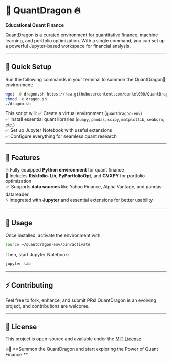 # 🐉 QuantDragon 🔥  
**Educational Quant Finance**  

QuantDragon is a curated environment for quantitative finance, machine learning, and portfolio optimization. With a single command, you can set up a powerful Jupyter-based workspace for financial analysis.

---

## 🚀 Quick Setup  
Run the following commands in your terminal to summon the QuantDragon🐉 environment:  

```bash
wget -O dragon.sh https://raw.githubusercontent.com/dunkel000/QuantDragon/2a473a9750a1096fe5be34cc97c94619ddabbbe3/dragon.sh
chmod +x dragon.sh
./dragon.sh
```
This script will:
✅ Create a virtual environment (`quantdragon-env`)  
✅ Install essential quant libraries (`numpy`, `pandas`, `scipy`, `matplotlib`, `seaborn`, etc.)  
✅ Set up Jupyter Notebook with useful extensions  
✅ Configure everything for seamless quant research  

---

## 📜 Features  
🔥 Fully equipped **Python environment** for quant finance  
🐉 Includes **Riskfolio-Lib**, **PyPortfolioOpt**, and **CVXPY** for portfolio optimization  
📈 Supports **data sources** like Yahoo Finance, Alpha Vantage, and pandas-datareader  
⚡ Integrated with **Jupyter** and essential extensions for better usability  

---

## 📌 Usage  
Once installed, activate the environment with:  

```bash
source ~/quantdragon-env/bin/activate
```

Then, start Jupyter Notebook:  

```bash
jupyter lab
```

---

## ⚡ Contributing  
Feel free to fork, enhance, and submit PRs! QuantDragon is an evolving project, and contributions are welcome.  

---

## 📜 License  
This project is open-source and available under the [MIT License](LICENSE).  

🔥🐉 **Summon the QuantDragon and start exploring the Power of Quant Finance **  





